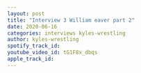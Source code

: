 ```yaml
---
layout: post
title: "Interview 3 William eaver part 2"
date: 2020-06-16
categories: interviews kyles-wrestling
author: kyles-wrestling
spotify_track_id: 
youtube_video_id: tG1F8x_dbqs
apple_track_id: 
---
```

